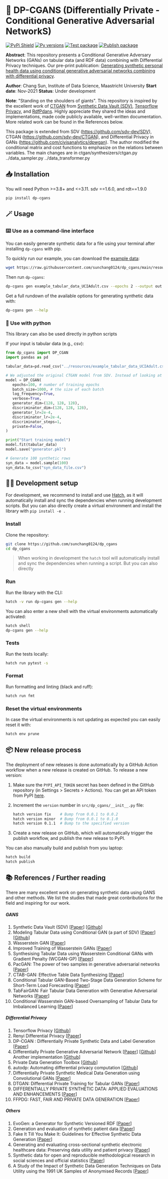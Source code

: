 # 👯 DP-CGANS (Differentially Private - Conditional Generative Adversarial NetworkS)

[![PyPi Shield](https://img.shields.io/pypi/v/dp-cgans)](https://pypi.org/project/dp-cgans/) [![Py versions](https://img.shields.io/pypi/pyversions/dp-cgans)](https://pypi.org/project/dp-cgans/) [![Test package](https://github.com/sunchang0124/dp_cgans/actions/workflows/test.yml/badge.svg)](https://github.com/sunchang0124/dp_cgans/actions/workflows/test.yml) [![Publish package](https://github.com/sunchang0124/dp_cgans/actions/workflows/publish.yml/badge.svg)](https://github.com/sunchang0124/dp_cgans/actions/workflows/publish.yml)



<!-- [![Development Status](https://img.shields.io/badge/Development%20Status-2%20--%20Pre--Alpha-yellow)](https://pypi.org/search/?c=Development+Status+%3A%3A+2+-+Pre-Alpha) -->
<!-- [![PyPi Shield](https://img.shields.io/badge/pypi-v0.0.2-blue)](https://pypi.org/project/dp-cgans/) -->
<!-- [![Tests](https://github.com/sdv-dev/SDV/workflows/Run%20Tests/badge.svg)](https://github.com/sdv-dev/SDV/actions?query=workflow%3A%22Run+Tests%22+branch%3Amaster) -->

**Abstract**: This repository presents a Conditional Generative Adversary Networks (GANs) on tabular data (and RDF data) combining with Differential Privacy techniques. Our pre-print publication: [Generating synthetic personal health data using conditional generative adversarial networks combining with differential privacy](https://doi.org/10.1016/j.jbi.2023.104404).

**Author**: Chang Sun, Institute of Data Science, Maastricht University
**Start date**: Nov-2021
**Status**: Under development

**Note**: "Standing on the shoulders of giants". This repository is inspired by the excellent work of [CTGAN](https://github.com/sdv-dev/CTGAN) from [Synthetic Data Vault (SDV)](https://github.com/sdv-dev/SDV), [Tensorflow Privacy](https://github.com/tensorflow/privacy), and [RdfPdans](https://github.com/cadmiumkitty/rdfpandas). Highly appreciate they shared the ideas and implementations, made code publicly available, well-written documentation. More related work can be found in the References below.  

This package is extended from SDV (https://github.com/sdv-dev/SDV), CTGAN (https://github.com/sdv-dev/CTGAN), and Differential Privacy in GANs (https://github.com/civisanalytics/dpwgan). The author modified the conditional matrix and cost functions to emphasize on the relations between variables. The main changes are in ctgan/synthesizers/ctgan.py ../data_sampler.py ../data_transformer.py


## 📥️ Installation

You will need Python >=3.8+ and <=3.11. sdv ==1.6.0, and rdt==1.9.0

```shell
pip install dp-cgans
```

## 🪄 Usage

### ⌨️ Use as a command-line interface

You can easily generate synthetic data for a file using your terminal after installing `dp-cgans` with pip.

To quickly run our example, you can download the [example data](https://raw.githubusercontent.com/sunchang0124/dp_cgans/main/resources/example_tabular_data_UCIAdult.csv):

```bash
wget https://raw.githubusercontent.com/sunchang0124/dp_cgans/main/resources/example_tabular_data_UCIAdult.csv
```

Then run `dp-cgans`:

```bash
dp-cgans gen example_tabular_data_UCIAdult.csv --epochs 2 --output out.csv --gen-size 100
```

Get a full rundown of the available options for generating synthetic data with:

```bash
dp-cgans gen --help
```

### 🐍 Use with python 

This library can also be used directly in python scripts

If your input is tabular data (e.g., csv):

 ```python
from dp_cgans import DP_CGAN
import pandas as pd

tabular_data=pd.read_csv("../resources/example_tabular_data_UCIAdult.csv")

# We adjusted the original CTGAN model from SDV. Instead of looking at the distribution of individual variable, we extended to two variables and keep their corrll
model = DP_CGAN(
    epochs=100, # number of training epochs
    batch_size=1000, # the size of each batch
    log_frequency=True,
    verbose=True,
    generator_dim=(128, 128, 128),
    discriminator_dim=(128, 128, 128),
    generator_lr=2e-4, 
    discriminator_lr=2e-4,
    discriminator_steps=1, 
    private=False,
)

print("Start training model")
model.fit(tabular_data)
model.save("generator.pkl")

# Generate 100 synthetic rows
syn_data = model.sample(100)
syn_data.to_csv("syn_data_file.csv")
 ```

<!-- 
2. If your input data is in RDF format:

  ```python
from dp_cgans import DP_CGAN
from dp_cgans import RDF_to_Tabular

# Step 1. Load RDF to a plain table (dataframe)
plain_tabular=RDF_to_Tabular(file_path="../resources/example_rdf_data.ttl")

# Step 2. Convert plain table to a structured table 
# After step 1, RDF data will be converted a plain tabular dataset (all the nodes/entities will be presented as rows. Step 2 will structure the table by recognizing and sorting the types of the entities, replacing the URI with actual value which is attached to that URI. Users can decide how many levels they want to unfold their RDF models to tabular datasets.)
tabular_data,rel_pred_obj=plain_tabular.fit_convert(user_define_data_instance="http://ncicb.nci.nih.gov/xml/owl/EVS/Thesaurus.owl#C16960", 
                                                    user_define_is_a=["rdf:type{URIRef}"], 
                                                    user_define_has_value=["http://www.cancerdata.org/roo/P100042"], 
                                                    set_level="full", 
                                                    as_column='object', 
                                                    remove_columns_unique_values=True)

# Step 3. Define your GANS model
model = DP_CGAN(
    epochs=100, # number of training epochs
    batch_size=1000, # the size of each batch
    log_frequency=True,
    verbose=True,
    generator_dim=(128, 128, 128),
    discriminator_dim=(128, 128, 128),
    generator_lr=2e-4, 
    discriminator_lr=2e-4,
    discriminator_steps=1, 
    private=False,
)

print("Start training model")
model.fit(tabular_data)

# Sample the generated synthetic data
model.sample(100)
  ```
-->


## 🧑‍💻 Development setup


For development, we recommend to install and use [Hatch](https://hatch.pypa.io/latest/), as it will automatically install and sync the dependencies when running development scripts. But you can also directly create a virtual environment and install the library with `pip install -e .`

### Install

Clone the repository:

```bash
git clone https://github.com/sunchang0124/dp_cgans
cd dp_cgans
```

> When working in development the `hatch` tool will automatically install and sync the dependencies when running a script. But you can also directly 

### Run

Run the library with the CLI:

```bash
hatch -v run dp-cgans gen --help
```

You can also enter a new shell with the virtual environments automatically activated:

```bash
hatch shell
dp-cgans gen --help
```

### Tests

Run the tests locally:

```bash
hatch run pytest -s
```

### Format

Run formatting and linting (black and ruff):

```bash
hatch run fmt
```

### Reset the virtual environments

In case the virtual environments is not updating as expected you can easily reset it with:

```bash
hatch env prune
```

## 📦️ New release process

The deployment of new releases is done automatically by a GitHub Action workflow when a new release is created on GitHub. To release a new version:

1. Make sure the `PYPI_API_TOKEN` secret has been defined in the GitHub repository (in Settings > Secrets > Actions). You can get an API token from PyPI [here](https://pypi.org/manage/account/).

2. Increment the `version` number in `src/dp_cgans/__init__.py` file:

   ```bash
   hatch version fix    # Bump from 0.0.1 to 0.0.2
   hatch version minor  # Bump from 0.0.1 to 0.1.0
   hatch version 0.1.1  # Bump to the specified version
   ```

3. Create a new release on GitHub, which will automatically trigger the publish workflow, and publish the new release to PyPI.

You can also manually build and publish from you laptop:

```bash
hatch build
hatch publish
```

## 📚️ References / Further reading 

There are many excellent work on generating synthetic data using GANS and other methods. We list the studies that made great conbributions for the field and inspiring for our work.

##### GANS

   1. Synthetic Data Vault (SDV) [[Paper](https://dai.lids.mit.edu/wp-content/uploads/2018/03/SDV.pdf)] [[Github](https://github.com/sdv-dev/SDV)]
   2. Modeling Tabular Data using Conditional GAN (a part of SDV) [[Paper](https://arxiv.org/abs/1907.00503)] [[Github](https://github.com/sdv-dev/CTGAN)]
   3. Wasserstein GAN [[Paper](https://arxiv.org/pdf/1701.07875.pdf)]
   4. Improved Training of Wasserstein GANs [[Paper](https://papers.nips.cc/paper/2017/file/892c3b1c6dccd52936e27cbd0ff683d6-Paper.pdf)]
   5. Synthesising Tabular Data using Wasserstein Conditional GANs with Gradient Penalty (WCGAN-GP) [[Paper](http://ceur-ws.org/Vol-2771/AICS2020_paper_57.pdf)]
   6. PacGAN: The power of two samples in generative adversarial networks [[Paper](https://proceedings.neurips.cc/paper/2018/file/288cc0ff022877bd3df94bc9360b9c5d-Paper.pdf)]
   7. CTAB-GAN: Effective Table Data Synthesizing [[Paper](https://arxiv.org/pdf/2102.08369.pdf)]
   8. Conditional Tabular GAN-Based Two-Stage Data Generation Scheme for Short-Term Load Forecasting [[Paper](https://ieeexplore.ieee.org/stamp/stamp.jsp?tp=&arnumber=9253644)]
   9. TabFairGAN: Fair Tabular Data Generation with Generative Adversarial Networks [[Paper](https://arxiv.org/pdf/2109.00666.pdf)]
   10. Conditional Wasserstein GAN-based Oversampling of Tabular Data for Imbalanced Learning [[Paper](https://arxiv.org/pdf/2008.09202.pdf)]

   ##### Differential Privacy

   1. Tensorflow Privacy [[Github](https://github.com/tensorflow/privacy)]
   2. Renyi Differential Privacy [[Paper](https://static.googleusercontent.com/media/research.google.com/en//pubs/archive/46029.pdf)]
   3. DP-CGAN : Differentially Private Synthetic Data and Label Generation [[Paper](https://arxiv.org/pdf/2001.09700.pdf)]
   4. Differentially Private Generative Adversarial Network [[Paper](https://arxiv.org/pdf/1802.06739.pdf)] [[Github](https://github.com/illidanlab/dpgan)] Another implementation [[Github](https://github.com/civisanalytics/dpwgan)]
   5. Private Data Generation Toolbox [[Github](https://github.com/BorealisAI/private-data-generation)]
   6. autodp: Automating differential privacy computation [[Github](https://github.com/yuxiangw/autodp)]
   7. Differentially Private Synthetic Medical Data Generation using Convolutional GANs [[Paper](https://arxiv.org/pdf/2012.11774.pdf)]
   8. DTGAN: Differential Private Training for Tabular GANs [[Paper](https://arxiv.org/pdf/2107.02521.pdf)]
   9. DIFFERENTIALLY PRIVATE SYNTHETIC DATA: APPLIED EVALUATIONS AND ENHANCEMENTS [[Paper](https://arxiv.org/pdf/2011.05537.pdf)]
   10. FFPDG: FAST, FAIR AND PRIVATE DATA GENERATION [[Paper](https://sdg-quality-privacy-bias.github.io/papers/SDG_paper_19.pdf)]

##### Others

   1. EvoGen: a Generator for Synthetic Versioned RDF [[Paper](http://ceur-ws.org/Vol-1558/paper9.pdf)]
   2. Generation and evaluation of synthetic patient data [[Paper](https://bmcmedresmethodol.biomedcentral.com/track/pdf/10.1186/s12874-020-00977-1.pdf)]
   3. Fake It Till You Make It: Guidelines for Effective Synthetic Data Generation [[Paper](https://www.mdpi.com/2076-3417/11/5/2158)]
   4. Generating and evaluating cross-sectional synthetic electronic healthcare data: Preserving data utility and patient privacy [[Paper](https://onlinelibrary.wiley.com/doi/epdf/10.1111/coin.12427)]
   5. Synthetic data for open and reproducible methodological research in social sciences and official statistics [[Paper](https://link.springer.com/article/10.1007/s11943-017-0214-8#Sec2)]
   6. A Study of the Impact of Synthetic Data Generation Techniques on Data Utility using the 1991 UK Samples of Anonymised Records [[Paper](https://unece.org/fileadmin/DAM/stats/documents/ece/ces/ge.46/2017/4_utility_paper.pdf)]
